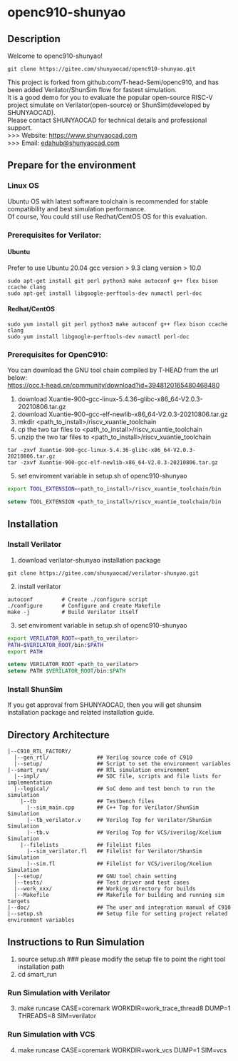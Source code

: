 # openc910-shunyao

## Description
Welcome to openc910-shunyao!  
```
git clone https://gitee.com/shunyaocad/openc910-shunyao.git
```
This project is forked from github.com/T-head-Semi/openc910, and has been added Verilator/ShunSim flow for fastest simulation.  
It is a good demo for you to evaluate the popular open-source RISC-V project simulate on Verilator(open-source) or ShunSim(developed by SHUNYAOCAD).  
Please contact SHUNYAOCAD for technical details and professional support.  
    >>> Website:    https://www.shunyaocad.com  
    >>> Email:      edahub@shunyaocad.com

## Prepare for the environment

### Linux OS
Ubuntu OS with latest software toolchain is recommended for stable compatibility and best simulation performance.  
Of course, You could still use Redhat/CentOS OS for this evaluation.

### Prerequisites for Verilator:
#### Ubuntu
Prefer to use Ubuntu 20.04
gcc version > 9.3
clang version > 10.0
```
sudo apt-get install git perl python3 make autoconf g++ flex bison ccache clang
sudo apt-get install libgoogle-perftools-dev numactl perl-doc
```
#### Redhat/CentOS
```
sudo yum install git perl python3 make autoconf g++ flex bison ccache clang
sudo yum install libgoogle-perftools-dev numactl perl-doc
```
### Prerequisites for OpenC910:
You can download the GNU tool chain compiled by T-HEAD from the url below:  
https://occ.t-head.cn/community/download?id=3948120165480468480
1. download Xuantie-900-gcc-linux-5.4.36-glibc-x86_64-V2.0.3-20210806.tar.gz
2. download Xuantie-900-gcc-elf-newlib-x86_64-V2.0.3-20210806.tar.gz
3. mkdir <path_to_install>/riscv_xuantie_toolchain
4. cp the two tar files to <path_to_install>/riscv_xuantie_toolchain
5. unzip the two tar files to <path_to_install>/riscv_xuantie_toolchain
```
tar -zxvf Xuantie-900-gcc-linux-5.4.36-glibc-x86_64-V2.0.3-20210806.tar.gz
tar -zxvf Xuantie-900-gcc-elf-newlib-x86_64-V2.0.3-20210806.tar.gz
```
5. set enviroment variable in setup.sh of openc910-shunyao
```bash
export TOOL_EXTENSION=<path_to_install>/riscv_xuantie_toolchain/bin
```
```csh
setenv TOOL_EXTENSION <path_to_install>/riscv_xuantie_toolchain/bin
```
## Installation

### Install Verilator
1. download verilator-shunyao installation package
```
git clone https://gitee.com/shunyaocad/verilator-shunyao.git
```
2. install verilator
```
autoconf         # Create ./configure script
./configure      # Configure and create Makefile
make -j          # Build Verilator itself
```
3. set enviroment variable in setup.sh of openc910-shunyao
```bash
export VERILATOR_ROOT=<path_to_verilator>
PATH=$VERILATOR_ROOT/bin:$PATH 
export PATH
```
```csh
setenv VERILATOR_ROOT <path_to_verilator>
setenv PATH $VERILATOR_ROOT/bin:$PATH 
```

### Install ShunSim
If you get approval from SHUNYAOCAD, then you will get shunsim installation package and related installation guide.

## Directory Architecture
```
|--C910_RTL_FACTORY/
  |--gen_rtl/               ## Verilog source code of C910
  |--setup/                 ## Script to set the environment variables
|--smart_run/               ## RTL simulation environment
  |--impl/                  ## SDC file, scripts and file lists for implementation
  |--logical/               ## SoC demo and test bench to run the simulation
    |--tb                   ## Testbench files
      |--sim_main.cpp       ## C++ Top for Verilator/ShunSim Simulation
      |--tb_verilator.v     ## Verilog Top for Verilator/ShunSim Simulation
      |--tb.v               ## Verilog Top for VCS/iverilog/Xcelium Simulation
    |--filelists            ## Filelist files
      |--sim_verilator.fl   ## Filelist for Verilator/ShunSim Simulation
      |--sim.fl             ## Filelist for VCS/iverilog/Xcelium Simulation
  |--setup/                 ## GNU tool chain setting
  |--tests/                 ## Test driver and test cases
  |--work_xxx/              ## Working directory for builds
  |--Makefile               ## Makefile for building and running sim targets
|--doc/                     ## The user and integration manual of C910
|--setup.sh                 ## Setup file for setting project related environment variables
```

## Instructions to Run Simulation

1.  source setup.sh          ### please modify the setup file to point the right tool installation path
2.  cd smart_run

### Run Simulation with Verilator
3.  make runcase CASE=coremark WORKDIR=work_trace_thread8 DUMP=1 THREADS=8 SIM=verilator

### Run Simulation with VCS
4.  make runcase CASE=coremark WORKDIR=work_vcs DUMP=1 SIM=vcs

